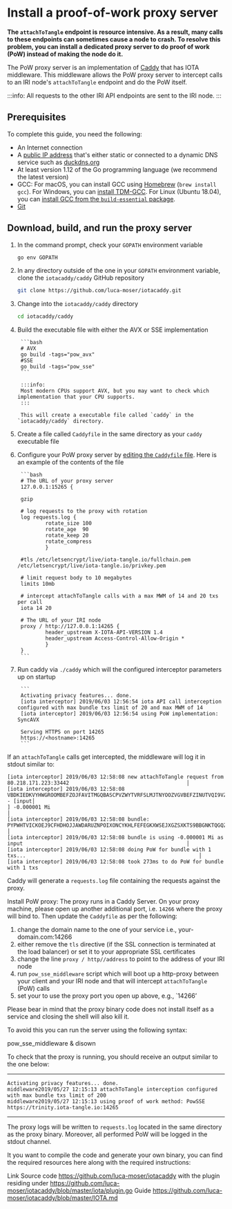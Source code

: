 # Install a proof-of-work proxy server

**The `attachToTangle` endpoint is resource intensive. As a result, many calls to these endpoints can sometimes cause a node to crash. To resolve this problem, you can install a dedicated proxy server to do proof of work (PoW) instead of making the node do it.**

The PoW proxy server is an implementation of [Caddy](https://caddyserver.com/) that has IOTA middleware. This middleware allows the PoW proxy server to intercept calls to an IRI node's `attachToTangle` endpoint and do the PoW itself.

:::info:
All requests to the other IRI API endpoints are sent to the IRI node.
:::

## Prerequisites

To complete this guide, you need the following:

* An Internet connection
* A [public IP address](root://general/0.1/how-to-guides/expose-your-local-device.md) that's either static or connected to a dynamic DNS service such as [duckdns.org](https://www.duckdns.org)
* At least version 1.12 of the Go programming language (we recommend the latest version)
* GCC: For macOS, you can install GCC using [Homebrew](https://brew.sh/) (`brew install gcc`). For Windows, you can [install TDM-GCC](http://tdm-gcc.tdragon.net/download). For Linux (Ubuntu 18.04), you can [install GCC from the `build-essential` package](https://linuxize.com/post/how-to-install-gcc-compiler-on-ubuntu-18-04/).
* [Git](https://git-scm.com/downloads)

## Download, build, and run the proxy server

1. In the command prompt, check your `GOPATH` environment variable

    ```bash
    go env GOPATH
    ````

2. In any directory outside of the one in your `GOPATH` environment variable, clone the `iotacaddy/caddy` GitHub repository

    ```bash
    git clone https://github.com/luca-moser/iotacaddy.git
    ```

3. Change into the `iotacaddy/caddy` directory

    ```bash
    cd iotacaddy/caddy
    ```

4. Build the executable file with either the AVX or SSE implementation

        ```bash
        # AVX
        go build -tags="pow_avx"
        #SSE
        go build -tags="pow_sse"
        ```

        :::info:
        Most modern CPUs support AVX, but you may want to check which implementation that your CPU supports.
        :::

        This will create a executable file called `caddy` in the `iotacaddy/caddy` directory.

5. Create a file called `Caddyfile` in the same directory as your `caddy` executable file

6. Configure your PoW proxy server by [editing the `Caddyfile` file](https://caddyserver.com/tutorial/caddyfile). Here is an example of the contents of the file

        ```bash
        # The URL of your proxy server
        127.0.0.1:15265 {

        gzip

        # log requests to the proxy with rotation
        log requests.log {
                rotate_size 100
                rotate_age  90
                rotate_keep 20
                rotate_compress
                }

        #tls /etc/letsencrypt/live/iota-tangle.io/fullchain.pem /etc/letsencrypt/live/iota-tangle.io/privkey.pem

        # limit request body to 10 megabytes
        limits 10mb

        # intercept attachToTangle calls with a max MWM of 14 and 20 txs per call
        iota 14 20

        # The URL of your IRI node
        proxy / http://127.0.0.1:14265 {
                header_upstream X-IOTA-API-VERSION 1.4
                header_upstream Access-Control-Allow-Origin *
                }
        }
        ```

7. Run caddy via `./caddy` which will the configured interceptor parameters up on startup

        ```
        Activating privacy features... done.                                                                                             
        [iota interceptor] 2019/06/03 12:56:54 iota API call interception configured with max bundle txs limit of 20 and max MWM of 14   
        [iota interceptor] 2019/06/03 12:56:54 using PoW implementation: SyncAVX                                                         
                                                                                                                                        
        Serving HTTPS on port 14265                                                                                                      
        https://<hostname>:14265
        ```

If an `attachToTangle` calls get intercepted, the middleware will log it in stdout similar to:
```
[iota interceptor] 2019/06/03 12:58:08 new attachToTangle request from 80.218.171.223:33442                                      │
[iota interceptor] 2019/06/03 12:58:08 VBDKIEDKVYHWGROOMBEFZOJFAVITMGQBASCPVZWYTVRFSLMJTNYOOZVGVBEFZINUTVQI9VZQCISPDXJN9 - [input│
] -0.000001 Mi                                                                                                                   │
[iota interceptor] 2019/06/03 12:58:08 bundle: PYPWHTVICKOEJ9CFHDHOJJAWDARUZNPOIXONCYKHLFEFEGKXWSEJXGZSXKTS9BBGNKTQGQZCLCHPLIKIC │
[iota interceptor] 2019/06/03 12:58:08 bundle is using -0.000001 Mi as input                                                     │
[iota interceptor] 2019/06/03 12:58:08 doing PoW for bundle with 1 txs...                                                        │
[iota interceptor] 2019/06/03 12:58:08 took 273ms to do PoW for bundle with 1 txs
```

Caddy will generate a `requests.log` file containing the requests against the proxy.

Install PoW proxy:
The proxy runs in a Caddy Server.
On your proxy machine, please open up another additional port, i.e. `14266` where the proxy will bind to.
Then update the `Caddyfile` as per the following:
1. change the domain name to the one of your service   i.e., your-domain.com:14266
2. either remove the `tls` directive (if the SSL connection is terminated at the load balancer) or set it to your appropriate SSL certificates
3. change the line `proxy / http//address` to point to the address of your IRI node
4. run `pow_sse_middleware` script which will boot up a http-proxy between your client and your IRI node  and that will intercept `attachToTangle` (PoW) calls
5. set your to use the proxy port you open up above, e.g., `14266’

Please bear in mind that the proxy binary code does not install itself as a service and closing the shell will also kill it. 

To avoid this you can run the server using the following syntax:

pow_sse_middleware & disown

To check that the proxy is running, you should receive an output similar to the one below:

***************************
```Croot@trinity /opt/iri/caddy # ./caddy 
Activating privacy features... done. 
middleware2019/05/27 12:15:13 attachToTangle interception configured with max bundle txs limit of 200 
middleware2019/05/27 12:15:13 using proof of work method: PowSSE 
https://trinity.iota-tangle.io:14265
```
***************************
The proxy logs will be written to `requests.log` located in the same directory as the proxy binary. Moreover, all performed PoW will be logged in the stdout channel. 

It you want to compile the code and generate your own binary, you can find the required resources here along with the required instructions:

Link
Source code
https://github.com/luca-moser/iotacaddy with the plugin residing under https://github.com/luca-moser/iotacaddy/blob/master/iota/plugin.go
Guide
https://github.com/luca-moser/iotacaddy/blob/master/IOTA.md